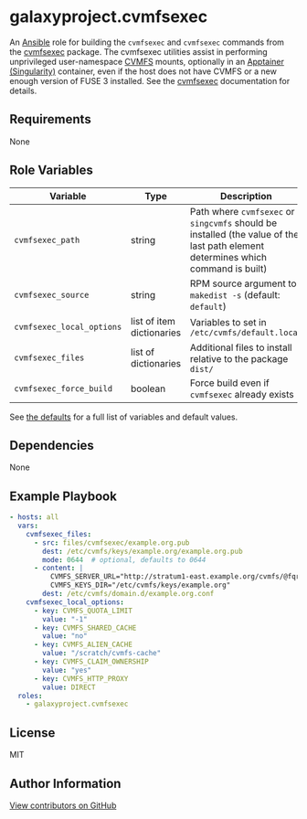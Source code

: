 galaxyproject.cvmfsexec
=======================

An [Ansible][ansible] role for building the `cvmfsexec` and `cvmfsexec` commands from the [cvmfsexec][cvmfsexec] package. The cvmfsexec utilities assist in performing unprivileged user-namespace [CVMFS][cvmfs] mounts, optionally in an [Apptainer (Singularity)][apptainer] container, even if the host does not have CVMFS or a new enough version of FUSE 3 installed. See the [cvmfsexec][cvmfsexec] documentation for details.

[ansible]: https://www.ansible.com/
[cvmfsexec]: https://github.com/cvmfs/cvmfsexec
[cvmfs]: https://cernvm.cern.ch/fs/
[apptainer]: https://apptainer.org/

Requirements
------------

None

Role Variables
--------------

Variable | Type | Description
--- | --- | ---
`cvmfsexec_path` | string | Path where `cvmfsexec` or `singcvmfs` should be installed (the value of the last path element determines which command is built)
`cvmfsexec_source` | string | RPM source argument to `makedist -s` (default: `default`)
`cvmfsexec_local_options` | list of item dictionaries | Variables to set in `/etc/cvmfs/default.local`
`cvmfsexec_files` | list of dictionaries | Additional files to install relative to the package `dist/`
`cvmfsexec_force_build` | boolean | Force build even if `cvmfsexec` already exists

See [the defaults](defaults/main.yml) for a full list of variables and default values.

Dependencies
------------

None

Example Playbook
----------------

```yaml
- hosts: all
  vars:
    cvmfsexec_files:
      - src: files/cvmfsexec/example.org.pub
        dest: /etc/cvmfs/keys/example.org/example.org.pub
        mode: 0644  # optional, defaults to 0644
      - content: |
          CVMFS_SERVER_URL="http://stratum1-east.example.org/cvmfs/@fqrn@;http://stratum1-west.example.org/cvmfs/@fqrn@"
          CVMFS_KEYS_DIR="/etc/cvmfs/keys/example.org"
        dest: /etc/cvmfs/domain.d/example.org.conf
    cvmfsexec_local_options:
      - key: CVMFS_QUOTA_LIMIT
        value: "-1"
      - key: CVMFS_SHARED_CACHE
        value: "no"
      - key: CVMFS_ALIEN_CACHE
        value: "/scratch/cvmfs-cache"
      - key: CVMFS_CLAIM_OWNERSHIP
        value: "yes"
      - key: CVMFS_HTTP_PROXY
        value: DIRECT
  roles:
    - galaxyproject.cvmfsexec
```

License
-------

MIT

Author Information
------------------

[View contributors on GitHub](https://github.com/galaxyproject/ansible-role-cvmfsexec/graphs/contributors)
